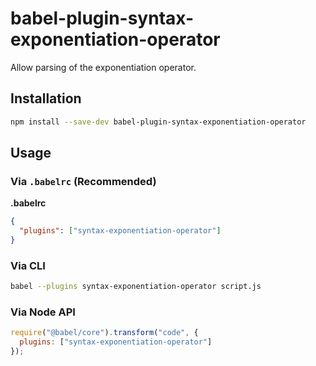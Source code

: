 # babel-plugin-syntax-exponentiation-operator

Allow parsing of the exponentiation operator.

## Installation

```sh
npm install --save-dev babel-plugin-syntax-exponentiation-operator
```

## Usage

### Via `.babelrc` (Recommended)

**.babelrc**

```json
{
  "plugins": ["syntax-exponentiation-operator"]
}
```

### Via CLI

```sh
babel --plugins syntax-exponentiation-operator script.js
```

### Via Node API

```javascript
require("@babel/core").transform("code", {
  plugins: ["syntax-exponentiation-operator"]
});
```
